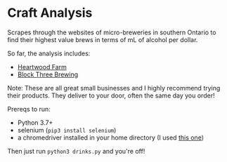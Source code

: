 # Craft Analysis

Scrapes through the websites of micro-breweries in southern Ontario to find their highest value brews in terms of mL of alcohol per dollar.

So far, the analysis includes:
- [Heartwood Farm](https://heartwoodfarm.ca)
- [Block Three Brewing](https://www.blockthreebrewing.com)

Note: These are all great small businesses and I highly recommend trying their products. They deliver to your door, often the same day you order!

Prereqs to run:
- Python 3.7+
- selenium (`pip3 install selenium`)
- a chromedriver installed in your home directory (I used [this one](https://chromedriver.storage.googleapis.com/index.html?path=80.0.3987.106/))

Then just run `python3 drinks.py` and you're off!
